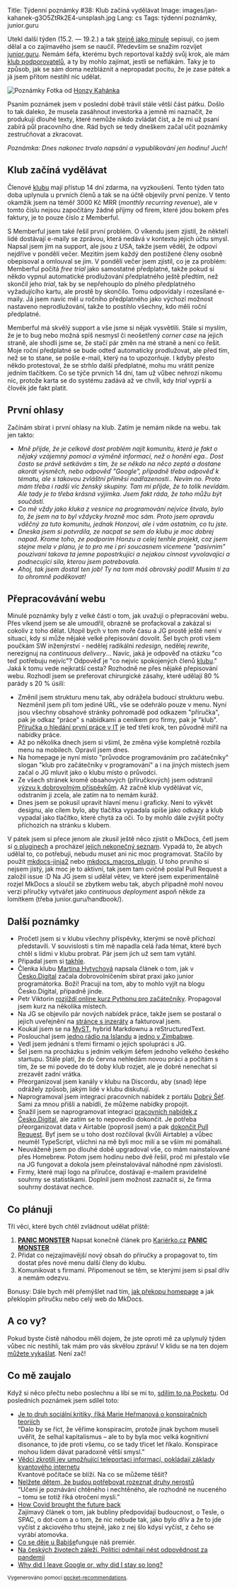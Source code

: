 Title: Týdenní poznámky #38: Klub začíná vydělávat
Image: images/jan-kahanek-g3O5ZtRk2E4-unsplash.jpg
Lang: cs
Tags: týdenní poznámky, junior.guru


Utekl další týden (15.2. — 19.2.) a tak [stejně jako minule]({filename}2021-02-12_tydenni-poznamky-37-prvni-klubovy-sraz.md) sepisuji, co jsem dělal a co zajímavého jsem se naučil. Především se snažím rozvíjet [junior.guru](https://junior.guru/). Nemám šéfa, kterému bych reportoval každý svůj krok, ale mám [klub podporovatelů](https://junior.guru/club/), a ty by mohlo zajímat, jestli se neflákám. Taky je to způsob, jak se sám doma nezbláznit a nepropadat pocitu, že je zase pátek a já jsem přitom nestihl nic udělat.

![Poznámky]({static}/images/jan-kahanek-g3O5ZtRk2E4-unsplash.jpg)
Fotka od [Honzy Kahánka](https://unsplash.com/@honza_kahanek)

Psaním poznámek jsem v poslední době trávil stále větší část pátku. Došlo to tak daleko, že musela zasáhnout investorka a jemně mi naznačit, že produkuji dlouhé texty, které nemůže nikdo zvládat číst, a že mi už psaní zabírá půl pracovního dne. Rád bych se tedy dneškem začal učit poznámky zestručňovat a zkracovat.

_Poznámka: Dnes nakonec trvalo napsání a vypublikování jen hodinu! Juch!_


## Klub začíná vydělávat

Členové [klubu](https://junior.guru/club/) mají přístup 14 dní zdarma, na vyzkoušení. Tento týden tato doba uplynula u prvních členů a tak se na účtě objevily první peníze. V tento okamžik jsem na téměř 3000 Kč MRR (_monthly recurring revenue_), ale v tomto číslu nejsou započítány žádné příjmy od firem, které jdou bokem přes faktury, je to pouze číslo z Memberful.

S Memberful jsem také řešil první problém. O víkendu jsem zjistil, že někteří lidé dostávají e-maily se zprávou, která nedává v kontextu jejich účtu smysl. Napsal jsem jim na support, ale jsou z USA, takže jsem věděl, že odpoví nejdříve v pondělí večer. Mezitím jsem každý den postižené členy osobně obepisoval a omlouval se jim. V pondělí večer jsem zjistil, co je za problém: Memberful počítá _free trial_ jako samostatné předplatné, takže pokud si někdo vypnul automatické prodlužování předplatného ještě předtím, než skončil jeho _trial_, tak by se nepřehouplo do plného předplatného vyžadujícího kartu, ale prostě by skončilo. Tomu odpovídaly i rozesílané e-maily. Já jsem navíc měl u ročního předplatného jako výchozí možnost nastaveno neprodlužování, takže to postihlo všechny, kdo měli roční předplatné.

Memberful má skvělý support a vše jsme si nějak vysvětlili. Stále si myslím, že je to bug nebo možná spíš nesmysl či neošetřený _corner case_ na jejich straně, ale shodli jsme se, že stačí pár změn na mé straně a není co řešit. Moje roční předplatné se bude odteď automaticky prodlužovat, ale před tím, než se to stane, se pošle e-mail, který na to upozorňuje. I kdyby přesto někdo protestoval, že se strhlo další předplatné, mohu mu vrátit peníze jedním tlačítkem. Co se týče prvních 14 dní, tam už vůbec nehrozí nikomu nic, protože karta se do systému zadává až ve chvíli, kdy _trial_ vyprší a člověk jde fakt platit.


## První ohlasy

Začínám sbírat i první ohlasy na klub. Zatím je nemám nikde na webu. tak jen takto:

- _Mně přijde, že je celkově dost problém najít komunitu, která je fakt o nějaký vzájemný pomoci a výměně informací, než o honění ega.. Dost často se právě setkávám s tím, že se někdo na něco zeptá a dostane akorát výsměch, nebo odpověď "Google", případně třeba odpověď k tématu, ale s takovou zvláštní příměsí nadřazenosti.. Nevím no. Proto mám třeba i radši víc ženský skupiny. Tam mi přijde, že to tolik nevídám. Ale tady je to třeba krásná výjimka. Jsem fakt ráda, že toho můžu být součástí._
- _Co mě vždy jako kluka z vesnice na programování nejvíce štvalo, bylo to, že jsem na to byl vždycky hrozně moc sám. Proto jsem opravdu vděčný za tuto komunitu, jednak Honzovi, ale i vám ostatním, co tu jste._
- _Dneska jsem si potvrdila, ze nacpat se sem do klubu je moc dobrej napad. Krome toho, ze podporim Honzu a celej tenhle projekt, coz jsem stejne mela v planu, je to pro me i pri soucasnem vicemene "pasivnim" pouzivani takova ta jemne popostrkujici a nejakou cinnost vyvolavajici a podnecujici sila, kterou jsem potrebovala._
- _Ahoj, tak jsem dostal ten job! Ty na tom máš obrovský podíl! Musím ti za to ohromně poděkovat!_


## Přepracovávání webu

Minulé poznámky byly z velké části o tom, jak uvažuji o přepracování webu. Přes víkend jsem se ale umoudřil, obrazně se profackoval a zakázal si cokoliv z toho dělat. Utopil bych v tom moře času a JG prostě ještě není v situaci, kdy si může nějaké velké přepisování dovolit. Šel bych proti všem poučkám SW inženýrství - nedělej radikálni _redesign_, nedělej _rewrite_, nerezignuj na _continuous delivery_… Navíc, jaká je odpověď na otázku "co teď potřebuju nejvíc"? Odpověď je "co nejvíc spokojených členů [klubu](https://junior.guru/club/)." Jaká k tomu vede nejkratší cesta? Rozhodně ne přes nějaké přepisování webu. Rozhodl jsem se preferovat chirurgické zásahy, které udělají 80 % parády s 20 % úsilí:

- Změnil jsem strukturu menu tak, aby odrážela budoucí strukturu webu. Nezměnil jsem při tom jediné URL, vše se odehrálo pouze v menu. Nyní jsou všechny obsahové stránky pohromadě pod odkazem "příručka", pak je odkaz "práce" s nabídkami a ceníkem pro firmy, pak je "klub". [Příručka o hledání první práce v IT](https://junior.guru/candidate-handbook/) je teď třetí krok, ten původně mířil na nabídky práce.
- Až po několika dnech jsem si všiml, že změna výše kompletně rozbila menu na mobilech. Opravil jsem dnes.
- Na homepage je nyní místo "průvodce programováním pro začátečníky" slogan "klub pro začátečníky v programování" a i na jiných místech jsem začal o JG mluvit jako o klubu místo o průvodci.
- Ze všech stránek kromě obsahových (příručkových) jsem odstranil [výzvu k dobrovolným příspěvkům](https://junior.guru/donate/). Až začně klub vydělávat víc, odstraním ji zcela, ale zatím na to nemám kuráž.
- Dnes jsem se pokusil upravit hlavní menu i graficky. Není to výkvět designu, ale cílem bylo, aby tlačítka vypadala spíše jako odkazy a klub vypadal jako tlačítko, které chytá za oči. To by mohlo dále zvýšit počty příchozích na stránku s klubem.

V pátek jsem si přece jenom ale zkusil ještě něco zjistit o MkDocs, četl jsem si [o pluginech](https://www.mkdocs.org/user-guide/plugins/) a procházel [jejich nekonečný seznam](https://github.com/mkdocs/mkdocs/wiki/MkDocs-Plugins). Vypadá to, že abych udělal to, co potřebuji, nebudu muset ani nic moc programovat. Stačilo by použít [mkdocs-jinja2](https://github.com/andyoakley/mkdocs-jinja2) nebo [mkdocs_macros_plugin](https://github.com/fralau/mkdocs_macros_plugin). U toho prvního si nejsem jistý, jak moc je to aktivní, tak jsem tam cvičně poslal Pull Request a založil issue :D Na JG jsem si udělal větev, ve které jsem experimentálně rozjel MkDocs a sloučil se zbytkem webu tak, abych případně mohl novou verzi příručky vytvářet jako _continuous deployment_ aspoň někde za lomítkem (třeba junior.guru/handbook/).


## Další poznámky

- Pročetl jsem si v klubu všechny příspěvky, kterými se nově příchozí představili. V souvislosti s tím mě napadla celá řada témat, které bych chtěl s lidmi v klubu probrat. Pár jsem jich už sem tam vytáhl.
- Připadal jsem si [takhle](https://twitter.com/dzello/status/1361422560617922560).
- Členka klubu [Martina Hytychová](https://martinahytychova.github.io/) napsala článek o tom, jak v [Česko.Digital](https://cesko.digital/) začala dobrovolničením sbírat praxi jako junior programátorka. Boží! Pracuji na tom, aby to mohlo vyjít na blogu Česko.Digital, případně jinde.
- Petr Viktorin [rozjíždí online kurz Pythonu pro začátečníky](https://www.youtube.com/watch?v=so10Ud-YlKE). Propagoval jsem kurz na několika místech.
- Na JG se objevilo pár nových nabídek práce, takže jsem se postaral o jejich uveřejnění na [stránce s inzeráty](https://junior.guru/jobs/) a fakturoval jsem.
- Koukal jsem se na [MyST](https://twitter.com/simonw/status/1272744281531285504?s=21), hybrid Markdownu a reStructuredText.
- Poslouchal jsem [jedno rádio na Islandu](http://radio.garden/visit/selfoss/Do0QYeu3) a [jedno v Zimbabwe](http://radio.garden/listen/nehanda-radio/4tvUaI27).
- Vedl jsem jednání s třemi firmami o jejich spolupráci s JG.
- Šel jsem na procházku s jedním velkým šéfem jednoho velkého českého startupu. Stále platí, že do června nehledám novou práci a počítám s tím, že se mi povede do té doby klub rozjet, ale je dobré nenechat si zrezavět zadní vrátka.
- Přeorganizoval jsem kanály v klubu na Discordu, aby (snad) lépe odrážely způsob, jakým lidé v klubu diskutují.
- Naprogramoval jsem integraci pracovních nabídek z portálu [Dobrý Šéf](https://dobrysef.cz/). Sami za mnou přišli a nabídli, že můžeme nabídky propojit.
- Snažil jsem se naprogramovat integraci [pracovních nabídek z Česko.Digital](https://wiki.cesko.digital/pages/viewpage.action?pageId=1573299#Kohote%C4%8Fhled%C3%A1me-%F0%9F%91%A9%F0%9F%8F%BB%E2%80%8D%F0%9F%92%BBV%C3%BDvoj), ale zatím se to nepovedlo dokončit. Je potřeba přeorganizovat data v Airtable (poprosil jsem) a pak [dokončit Pull Request](https://github.com/cesko-digital/cd-tools/pull/3). Byť jsem se u toho dost rozčiloval (kvůli Airtable) a vůbec neuměl TypeScript, všichni na mě byli moc milí a se vším mi pomáhali.
- Neuváženě jsem po dlouhé době upgradoval vše, co mám nainstalované přes Homebrew. Potom jsem hodinu nebo dvě řešil, proč mi přestalo vše na JG fungovat a dokola jsem přeinstalovával náhodné npm závislosti.
- Firmy, které mají logo na příručce, dostávají e-mailem pravidelné souhrny se statistikami. Doplnil jsem možnost zaznačit si, že firma souhrny dostávat nechce.


## Co plánuji

Tři věci, které bych chtěl zvládnout udělat příště:

1. **[PANIC MONSTER](https://waitbutwhy.com/2013/10/why-procrastinators-procrastinate.html)** Napsat konečně článek pro [Kariérko.cz](https://karierko.cz/) **[PANIC MONSTER](https://waitbutwhy.com/2013/10/why-procrastinators-procrastinate.html)**
2. Přidat co nejzajímavější nový obsah do příručky a propagovat to, tím dostat přes nové menu další členy do klubu.
3. Komunikovat s firmami. Připomenout se těm, se kterými jsem si psal dřív a nemám odezvu.

Bonusy: Dále bych měl přemýšlet nad tím, [jak překopu homepage](https://twitter.com/honzajavorek/status/1362712162062524418) a jak překlopím příručku nebo celý web do MkDocs.


## A co vy?

Pokud byste čistě náhodou měli dojem, že jste oproti mě za uplynulý týden vůbec nic nestihli, tak mám pro vás skvělou zprávu! V klidu se na ten dojem [můžete vykašlat]({filename}2020-06-04_neni-to-zavod.md). Není zač!


## Co mě zaujalo

Když si něco přečtu nebo poslechnu a líbí se mi to, [sdílím to na Pocketu](https://getpocket.com/@honzajavorek). Od posledních poznámek jsem sdílel toto:

- [Je to druh sociální kritiky, říká Marie Heřmanová o konspiračních teoriích](https://www.novinky.cz/kultura/salon/clanek/je-to-druh-socialni-kritiky-rika-marie-hermanova-o-konspiracnich-teoriich-40350134)<br>“Dalo by se říct, že věříme konspiracím, protože jinak bychom museli uvěřit, že selhal kapitalismus – ale to by byla moc velká kognitivní disonance, to jde proti všemu, co se tady třicet let říkalo. Konspirace mohou lidem dávat paradoxně větší smysl.”
- [Vědci zkrotili jev umožňující teleportaci informací, pokládají základy kvantového internetu](https://zahranicni.ihned.cz/c7-66875080-r6hff-a9f9324f5d88fd6)<br>Kvantové počítače se blíží. Na co se můžeme těšit?
- [Nelžete dětem, že budou potřebovat rozeznat druhy nerostů](https://nicoleb.cz/2021/02/nelzete-detem-ze-budou-potrebovat-rozeznat-druhy-nerostu/)<br>“Učení je poznávání chtěného i nechtěného, ale rozhodně ne nuceného – tomu se totiž říká otročení mysli.”
- [How Covid brought the future back](https://worksinprogress.co/issue/how-covid-brought-the-future-back/)<br>Zajímavý článek o tom, jak bubliny předpovídají budoucnost, o Tesle, o SPAC, o dot-com a o tom, že nic nebude tak, jako bylo dřív a že to jde vyčíst z akciového trhu stejně, jako z nej šlo kdysi vyčíst, z čeho se vyrábí atomovka.
- [Co se děje u Babiše](https://reportermagazin.cz/a/prrGV/co-se-deje-ubabise)funguje náš premiér.
- [Na českých životech záleží. Politici odmítají nést odpovědnost za pandemii](https://a2larm.cz/2021/02/na-ceskych-zivotech-zalezi-politici-odmitaji-nest-odpovednost-za-pandemii/)
- [Why did I leave Google or, why did I stay so long?](https://paygo.media/p/25171)

<small>Vygenerováno pomocí <a href="https://pypi.org/project/pocket-recommendations/">pocket-recommendations</a>.</small>
